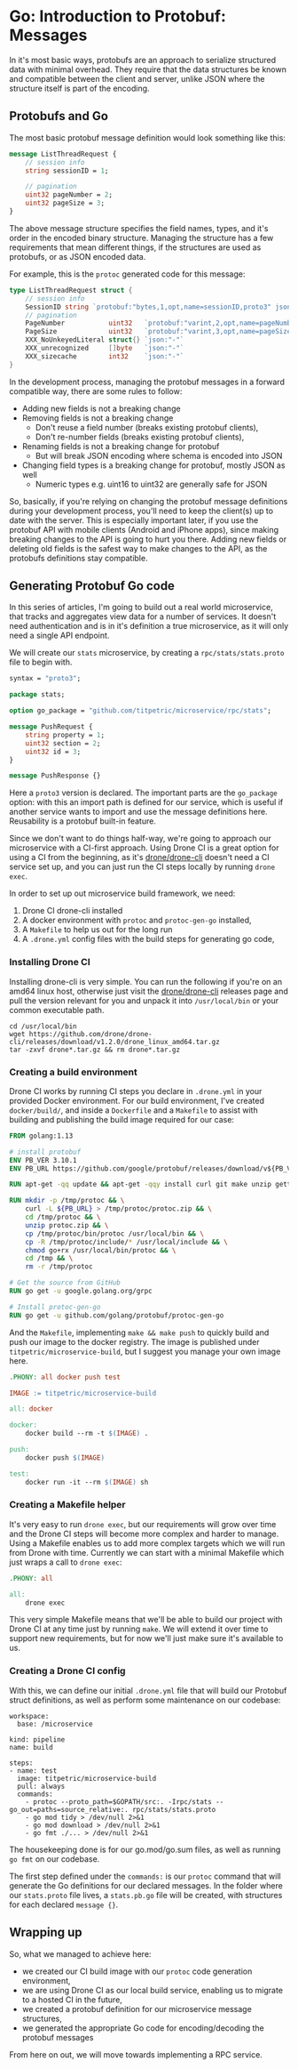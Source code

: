# Go: Introduction to Protobuf: Messages

In it's most basic ways, protobufs are an approach to serialize structured data
with minimal overhead. They require that the data structures be known and compatible
between the client and server, unlike JSON where the structure itself is part of
the encoding.

## Protobufs and Go

The most basic protobuf message definition would look something like this:

~~~proto
message ListThreadRequest {
	// session info
	string sessionID = 1;

	// pagination
	uint32 pageNumber = 2;
	uint32 pageSize = 3;
}
~~~

The above message structure specifies the field names, types, and it's order in the
encoded binary structure. Managing the structure has a few requirements that mean
different things, if the structures are used as protobufs, or as JSON encoded data.

For example, this is the `protoc` generated code for this message:

~~~go
type ListThreadRequest struct {
	// session info
	SessionID string `protobuf:"bytes,1,opt,name=sessionID,proto3" json:"sessionID,omitempty"`
	// pagination
	PageNumber           uint32   `protobuf:"varint,2,opt,name=pageNumber,proto3" json:"pageNumber,omitempty"`
	PageSize             uint32   `protobuf:"varint,3,opt,name=pageSize,proto3" json:"pageSize,omitempty"`
	XXX_NoUnkeyedLiteral struct{} `json:"-"`
	XXX_unrecognized     []byte   `json:"-"`
	XXX_sizecache        int32    `json:"-"`
}
~~~

In the development process, managing the protobuf messages in a forward compatible way,
there are some rules to follow:

- Adding new fields is not a breaking change
- Removing fields is not a breaking change
	- Don't reuse a field number (breaks existing protobuf clients),
	- Don't re-number fields (breaks existing protobuf clients),
- Renaming fields is not a breaking change for protobuf
	- But will break JSON encoding where schema is encoded into JSON
- Changing field types is a breaking change for protobuf, mostly JSON as well
	- Numeric types e.g. uint16 to uint32 are generally safe for JSON

So, basically, if you're relying on changing the protobuf message definitions during your development process,
you'll need to keep the client(s) up to date with the server. This is especially important later, if you use
the protobuf API with mobile clients (Android and iPhone apps), since making breaking changes to the API is
going to hurt you there. Adding new fields or deleting old fields is the safest way to make changes to the API,
as the protobufs definitions stay compatible.

## Generating Protobuf Go code

In this series of articles, I'm going to build out a real world microservice, that tracks and aggregates
view data for a number of services. It doesn't need authentication and is in it's definition a true microservice,
as it will only need a single API endpoint.

We will create our `stats` microservice, by creating a `rpc/stats/stats.proto` file to begin with.

~~~proto
syntax = "proto3";

package stats;

option go_package = "github.com/titpetric/microservice/rpc/stats";

message PushRequest {
	string property = 1;
	uint32 section = 2;
	uint32 id = 3;
}

message PushResponse {}
~~~

Here a `proto3` version is declared. The important parts are the `go_package` option: with this an import
path is defined for our service, which is useful if another service wants to import and use the message
definitions here. Reusability is a protobuf built-in feature.

Since we don't want to do things half-way, we're going to approach our microservice with a CI-first approach.
Using Drone CI is a great option for using a CI from the beginning, as it's [drone/drone-cli](https://github.com/drone/drone-cli)
doesn't need a CI service set up, and you can just run the CI steps locally by running `drone exec`.

In order to set up out microservice build framework, we need:

1. Drone CI drone-cli installed
2. A docker environment with `protoc` and `protoc-gen-go` installed,
4. A `Makefile` to help us out for the long run
3. A `.drone.yml` config files with the build steps for generating go code,

### Installing Drone CI

Installing drone-cli is very simple. You can run the following if you're on an amd64 linux host, otherwise
just visit the [drone/drone-cli](https://github.com/drone/drone-cli) releases page and pull the version
relevant for you and unpack it into `/usr/local/bin` or your common executable path.

~~~
cd /usr/local/bin
wget https://github.com/drone/drone-cli/releases/download/v1.2.0/drone_linux_amd64.tar.gz
tar -zxvf drone*.tar.gz && rm drone*.tar.gz
~~~~

### Creating a build environment

Drone CI works by running CI steps you declare in `.drone.yml` in your provided Docker environment. For our build
environment, I've created `docker/build/`, and inside a `Dockerfile` and a `Makefile` to assist with building and
publishing the build image required for our case:

~~~Dockerfile
FROM golang:1.13

# install protobuf
ENV PB_VER 3.10.1
ENV PB_URL https://github.com/google/protobuf/releases/download/v${PB_VER}/protoc-${PB_VER}-linux-x86_64.zip

RUN apt-get -qq update && apt-get -qqy install curl git make unzip gettext rsync

RUN mkdir -p /tmp/protoc && \
    curl -L ${PB_URL} > /tmp/protoc/protoc.zip && \
    cd /tmp/protoc && \
    unzip protoc.zip && \
    cp /tmp/protoc/bin/protoc /usr/local/bin && \
    cp -R /tmp/protoc/include/* /usr/local/include && \
    chmod go+rx /usr/local/bin/protoc && \
    cd /tmp && \
    rm -r /tmp/protoc

# Get the source from GitHub
RUN go get -u google.golang.org/grpc

# Install protoc-gen-go
RUN go get -u github.com/golang/protobuf/protoc-gen-go
~~~

And the `Makefile`, implementing `make && make push` to quickly build and push our image to the docker registry.
The image is published under `titpetric/microservice-build`, but I suggest you manage your own image here.

~~~Makefile
.PHONY: all docker push test

IMAGE := titpetric/microservice-build

all: docker

docker:
	docker build --rm -t $(IMAGE) .

push:
	docker push $(IMAGE)

test:
	docker run -it --rm $(IMAGE) sh
~~~

### Creating a Makefile helper

It's very easy to run `drone exec`, but our requirements will grow over time and the Drone CI steps
will become more complex and harder to manage. Using a Makefile enables us to add more complex targets
which we will run from Drone with time. Currently we can start with a minimal Makefile which just
wraps a call to `drone exec`:

```Makefile
.PHONY: all

all:
	drone exec
```

This very simple Makefile means that we'll be able to build our project with Drone CI at any time just by running `make`.
We will extend it over time to support new requirements, but for now we'll just make sure it's available to us.

### Creating a Drone CI config

With this, we can define our initial `.drone.yml` file that will build our Protobuf struct definitions, as
well as perform some maintenance on our codebase:

~~~
workspace:
  base: /microservice

kind: pipeline
name: build

steps:
- name: test
  image: titpetric/microservice-build
  pull: always
  commands:
    - protoc --proto_path=$GOPATH/src:. -Irpc/stats --go_out=paths=source_relative:. rpc/stats/stats.proto
    - go mod tidy > /dev/null 2>&1
    - go mod download > /dev/null 2>&1
    - go fmt ./... > /dev/null 2>&1
~~~

The housekeeping done is for our go.mod/go.sum files, as well as running `go fmt` on our codebase.

The first step defined under the `commands:` is our `protoc` command that will generate the Go definitions
for our declared messages. In the folder where our `stats.proto` file lives, a `stats.pb.go` file will
be created, with structures for each declared `message {}`.

## Wrapping up

So, what we managed to achieve here:

- we created our CI build image with our `protoc` code generation environment,
- we are using Drone CI as our local build service, enabling us to migrate to a hosted CI in the future,
- we created a protobuf definition for our microservice message structures,
- we generated the appropriate Go code for encoding/decoding the protobuf messages

From here on out, we will move towards implementing a RPC service.
